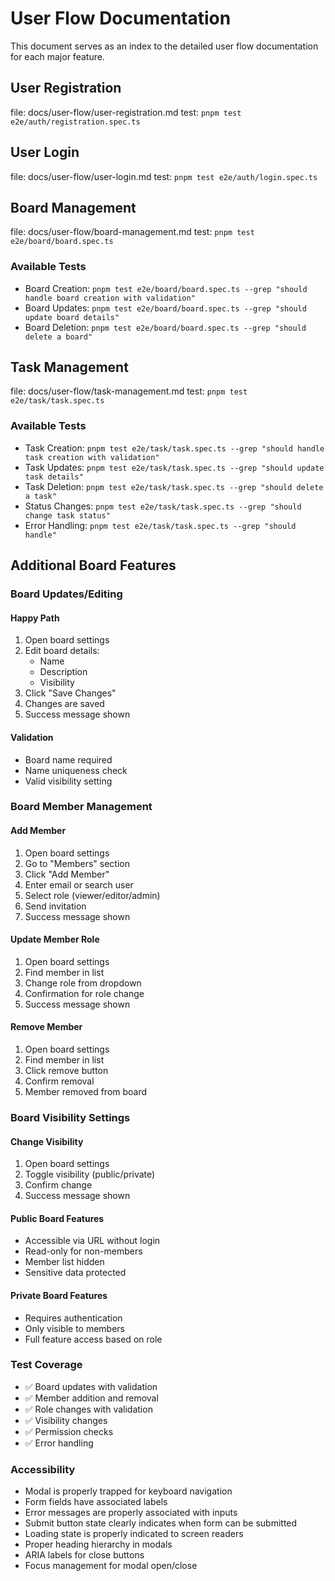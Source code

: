 # User Flow Documentation

This document serves as an index to the detailed user flow documentation for each major feature.

## User Registration
file: docs/user-flow/user-registration.md
test: `pnpm test e2e/auth/registration.spec.ts`

## User Login
file: docs/user-flow/user-login.md
test: `pnpm test e2e/auth/login.spec.ts`

## Board Management
file: docs/user-flow/board-management.md
test: `pnpm test e2e/board/board.spec.ts`

### Available Tests
- Board Creation: `pnpm test e2e/board/board.spec.ts --grep "should handle board creation with validation"`
- Board Updates: `pnpm test e2e/board/board.spec.ts --grep "should update board details"`
- Board Deletion: `pnpm test e2e/board/board.spec.ts --grep "should delete a board"`


## Task Management
file: docs/user-flow/task-management.md
test: `pnpm test e2e/task/task.spec.ts`

### Available Tests
- Task Creation: `pnpm test e2e/task/task.spec.ts --grep "should handle task creation with validation"`
- Task Updates: `pnpm test e2e/task/task.spec.ts --grep "should update task details"`
- Task Deletion: `pnpm test e2e/task/task.spec.ts --grep "should delete a task"`
- Status Changes: `pnpm test e2e/task/task.spec.ts --grep "should change task status"`
- Error Handling: `pnpm test e2e/task/task.spec.ts --grep "should handle"`

## Additional Board Features

### Board Updates/Editing

#### Happy Path
1. Open board settings
2. Edit board details:
   - Name
   - Description
   - Visibility
3. Click "Save Changes"
4. Changes are saved
5. Success message shown

#### Validation
- Board name required
- Name uniqueness check
- Valid visibility setting

### Board Member Management

#### Add Member
1. Open board settings
2. Go to "Members" section
3. Click "Add Member"
4. Enter email or search user
5. Select role (viewer/editor/admin)
6. Send invitation
7. Success message shown

#### Update Member Role
1. Open board settings
2. Find member in list
3. Change role from dropdown
4. Confirmation for role change
5. Success message shown

#### Remove Member
1. Open board settings
2. Find member in list
3. Click remove button
4. Confirm removal
5. Member removed from board

### Board Visibility Settings

#### Change Visibility
1. Open board settings
2. Toggle visibility (public/private)
3. Confirm change
4. Success message shown

#### Public Board Features
- Accessible via URL without login
- Read-only for non-members
- Member list hidden
- Sensitive data protected

#### Private Board Features
- Requires authentication
- Only visible to members
- Full feature access based on role

### Test Coverage
- ✅ Board updates with validation
- ✅ Member addition and removal
- ✅ Role changes with validation
- ✅ Visibility changes
- ✅ Permission checks
- ✅ Error handling

### Accessibility
- Modal is properly trapped for keyboard navigation
- Form fields have associated labels
- Error messages are properly associated with inputs
- Submit button state clearly indicates when form can be submitted
- Loading state is properly indicated to screen readers
- Proper heading hierarchy in modals
- ARIA labels for close buttons
- Focus management for modal open/close



